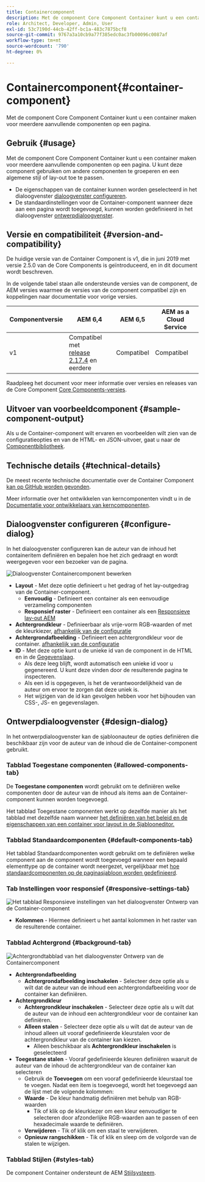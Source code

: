 ```yaml
---
title: Containercomponent
description: Met de component Core Component Container kunt u een container maken voor meerdere aanvullende componenten op een pagina.
role: Architect, Developer, Admin, User
exl-id: 53c7190d-44cb-42ff-bc1a-483c7875bcf8
source-git-commit: 9767a3a10cb9a77f385edc0ac3fb00096c0087af
workflow-type: tm+mt
source-wordcount: '790'
ht-degree: 0%

---
```


# Containercomponent{#container-component}

Met de component Core Component Container kunt u een container maken voor meerdere aanvullende componenten op een pagina.

## Gebruik {#usage}

Met de component Core Component Container kunt u een container maken voor meerdere aanvullende componenten op een pagina. U kunt deze component gebruiken om andere componenten te groeperen en een algemene stijl of lay-out toe te passen.

* De eigenschappen van de container kunnen worden geselecteerd in het dialoogvenster [dialoogvenster configureren](#configure-dialog).
* De standaardinstellingen voor de Container-component wanneer deze aan een pagina wordt toegevoegd, kunnen worden gedefinieerd in het dialoogvenster [ontwerpdialoogvenster](#design-dialog).

## Versie en compatibiliteit {#version-and-compatibility}

De huidige versie van de Container Component is v1, die in juni 2019 met versie 2.5.0 van de Core Components is geïntroduceerd, en in dit document wordt beschreven.

In de volgende tabel staan alle ondersteunde versies van de component, de AEM versies waarmee de versies van de component compatibel zijn en koppelingen naar documentatie voor vorige versies.

| Componentversie | AEM 6,4 | AEM 6,5 | AEM as a Cloud Service |
|--- |--- |---|---|
| v1 | Compatibel met<br>[release 2.17.4](/help/versions.md) en eerdere | Compatibel | Compatibel |

Raadpleeg het document voor meer informatie over versies en releases van de Core Component [Core Components-versies](/help/versions.md).

## Uitvoer van voorbeeldcomponent {#sample-component-output}

Als u de Container-component wilt ervaren en voorbeelden wilt zien van de configuratieopties en van de HTML- en JSON-uitvoer, gaat u naar de [Componentbibliotheek](https://adobe.com/go/aem_cmp_library_container).

## Technische details {#technical-details}

De meest recente technische documentatie over de Container Component [kan op GitHub worden gevonden](https://adobe.com/go/aem_cmp_tech_container_v1).

Meer informatie over het ontwikkelen van kerncomponenten vindt u in de [Documentatie voor ontwikkelaars van kerncomponenten](/help/developing/overview.md).

## Dialoogvenster configureren {#configure-dialog}

In het dialoogvenster configureren kan de auteur van de inhoud het containeritem definiëren en bepalen hoe het zich gedraagt en wordt weergegeven voor een bezoeker van de pagina.

![Dialoogvenster Containercomponent bewerken](/help/assets/container-edit.png)

* **Layout** - Met deze optie definieert u het gedrag of het lay-outgedrag van de Container-component.
   * **Eenvoudig** - Definieert een container als een eenvoudige verzameling componenten
   * **Responsief raster** - Definieert een container als een [Responsieve lay-out AEM](https://experienceleague.adobe.com/docs/experience-manager-cloud-service/sites/authoring/features/responsive-layout.html)
* **Achtergrondkleur** - Definieerbaar als vrije-vorm RGB-waarden of met de kleurkiezer, [afhankelijk van de configuratie](#background-tab)
* **Achtergrondafbeelding** - Definieert een achtergrondkleur voor de container.  [afhankelijk van de configuratie](#background-tab)
* **ID** - Met deze optie kunt u de unieke id van de component in de HTML en in de [Gegevenslaag](/help/developing/data-layer/overview.md).
   * Als deze leeg blijft, wordt automatisch een unieke id voor u gegenereerd. U kunt deze vinden door de resulterende pagina te inspecteren.
   * Als een id is opgegeven, is het de verantwoordelijkheid van de auteur om ervoor te zorgen dat deze uniek is.
   * Het wijzigen van de id kan gevolgen hebben voor het bijhouden van CSS-, JS- en gegevenslagen.

## Ontwerpdialoogvenster {#design-dialog}

In het ontwerpdialoogvenster kan de sjabloonauteur de opties definiëren die beschikbaar zijn voor de auteur van de inhoud die de Container-component gebruikt.

### Tabblad Toegestane componenten {#allowed-components-tab}

De **Toegestane componenten** wordt gebruikt om te definiëren welke componenten door de auteur van de inhoud als items aan de Container-component kunnen worden toegevoegd.

Het tabblad Toegestane componenten werkt op dezelfde manier als het tabblad met dezelfde naam wanneer [het definiëren van het beleid en de eigenschappen van een container voor layout in de Sjablooneditor.](https://experienceleague.adobe.com/docs/experience-manager-cloud-service/sites/authoring/features/templates.html)

### Tabblad Standaardcomponenten {#default-components-tab}

Het tabblad Standaardcomponenten wordt gebruikt om te definiëren welke component aan de component wordt toegevoegd wanneer een bepaald elementtype op de container wordt neergezet, vergelijkbaar met [hoe standaardcomponenten op de paginasjabloon worden gedefinieerd](https://experienceleague.adobe.com/docs/experience-manager-cloud-service/sites/authoring/features/templates.html).

### Tab Instellingen voor responsief {#responsive-settings-tab}

![Het tabblad Responsieve instellingen van het dialoogvenster Ontwerp van de Container-component](/help/assets/container-design-responsive.png)

* **Kolommen** - Hiermee definieert u het aantal kolommen in het raster van de resulterende container.

### Tabblad Achtergrond {#background-tab}

![Achtergrondtabblad van het dialoogvenster Ontwerp van de Containercomponent](/help/assets/container-design-background.png)

* **Achtergrondafbeelding**
   * **Achtergrondafbeelding inschakelen** - Selecteer deze optie als u wilt dat de auteur van de inhoud een achtergrondafbeelding voor de container kan definiëren.
* **Achtergrondkleur**
   * **Achtergrondkleur inschakelen** - Selecteer deze optie als u wilt dat de auteur van de inhoud een achtergrondkleur voor de container kan definiëren.
   * **Alleen stalen** - Selecteer deze optie als u wilt dat de auteur van de inhoud alleen uit vooraf gedefinieerde kleurstalen voor de achtergrondkleur van de container kan kiezen.
      * Alleen beschikbaar als **Achtergrondkleur inschakelen** is geselecteerd
* **Toegestane stalen** - Vooraf gedefinieerde kleuren definiëren waaruit de auteur van de inhoud de achtergrondkleur van de container kan selecteren
   * Gebruik de **Toevoegen** om een vooraf gedefinieerde kleurstaal toe te voegen. Nadat een item is toegevoegd, wordt het toegevoegd aan de lijst met de volgende kolommen:
   * **Waarde** - De kleur handmatig definiëren met behulp van RGB-waarden
      * Tik of klik op de kleurkiezer om een kleur eenvoudiger te selecteren door afzonderlijke RGB-waarden aan te passen of een hexadecimale waarde te definiëren.
   * **Verwijderen** - Tik of klik om een staal te verwijderen.
   * **Opnieuw rangschikken** - Tik of klik en sleep om de volgorde van de stalen te wijzigen.

### Tabblad Stijlen {#styles-tab}

De component Container ondersteunt de AEM [Stijlsysteem](/help/get-started/authoring.md#component-styling).
